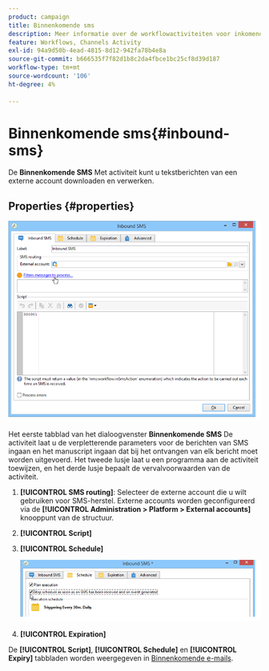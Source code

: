 ```yaml
---
product: campaign
title: Binnenkomende sms
description: Meer informatie over de workflowactiviteiten voor inkomende SMS
feature: Workflows, Channels Activity
exl-id: 94a9d50b-4ead-4815-8d12-942fa78b4e8a
source-git-commit: b666535f7f82d1b8c2da4fbce1bc25cf8d39d187
workflow-type: tm+mt
source-wordcount: '106'
ht-degree: 4%

---
```


# Binnenkomende sms{#inbound-sms}



De **Binnenkomende SMS** Met activiteit kunt u tekstberichten van een externe account downloaden en verwerken.

## Properties {#properties}

![](assets/sms_rec_edit.png)

Het eerste tabblad van het dialoogvenster **Binnenkomende SMS** De activiteit laat u de verpletterende parameters voor de berichten van SMS ingaan en het manuscript ingaan dat bij het ontvangen van elk bericht moet worden uitgevoerd. Het tweede lusje laat u een programma aan de activiteit toewijzen, en het derde lusje bepaalt de vervalvoorwaarden van de activiteit.

1. **[!UICONTROL SMS routing]**: Selecteer de externe account die u wilt gebruiken voor SMS-herstel. Externe accounts worden geconfigureerd via de **[!UICONTROL Administration > Platform > External accounts]** knooppunt van de structuur.
1. **[!UICONTROL Script]**
1. **[!UICONTROL Schedule]**

   ![](assets/sms_rec_edit_2.png)

1. **[!UICONTROL Expiration]**

De **[!UICONTROL Script]**, **[!UICONTROL Schedule]** en **[!UICONTROL Expiry]** tabbladen worden weergegeven in [Binnenkomende e-mails](inbound-emails.md).
